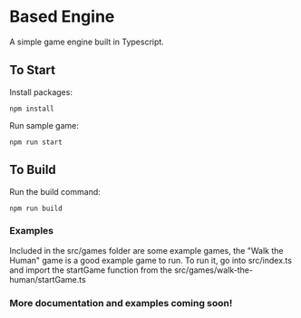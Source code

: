 # Based Engine
A simple game engine built in Typescript.

## To Start

Install packages:

    npm install
Run sample game:

    npm run start

## To Build
Run the build command:

    npm run build

### Examples
Included in the src/games folder are some example games, the "Walk the Human" game is a good example game to run. To run it, go into src/index.ts and import the startGame function from the src/games/walk-the-human/startGame.ts


### More documentation and examples coming soon!
